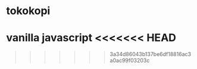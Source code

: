 # tokokopi
vanilla javascript
<<<<<<< HEAD
=======

>>>>>>> 3a34d86043b137be6df18816ac3a0ac99f03203c
